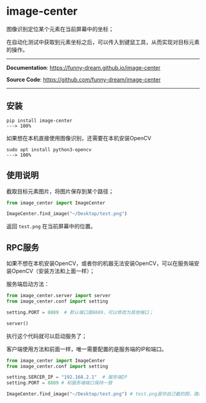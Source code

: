 # image-center

图像识别定位某个元素在当前屏幕中的坐标；

在自动化测试中获取到元素坐标之后，可以传入到键鼠工具，从而实现对目标元素的操作。

---

**Documentation**: <a href="https://funny-dream.github.io/image-center" target="_blank">https://funny-dream.github.io/image-center</a>

**Source Code**: <a href="https://github.com/funny-dream/image-center" target="_blank">https://github.com/funny-dream/image-center</a>

---

## 安装

```console
pip install image-center
---> 100%
```

如果想在本机直接使用图像识别，还需要在本机安装OpenCV

```console
sudo apt install python3-opencv
---> 100%
```

## 使用说明

截取目标元素图片，将图片保存到某个路径；

```python
from image_center import ImageCenter

ImageCenter.find_image("~/Desktop/test.png")
```

返回 `test.png` 在当前屏幕中的位置。

## RPC服务

如果不想在本机安装OpenCV，或者你的机器无法安装OpenCV，可以在服务端安装OpenCV（安装方法和上面一样）；

服务端启动方法：

```python
from image_center.server import server
from image_center.conf import setting

setting.PORT = 8889  # 默认端口是8889，可以修改为其他端口；

server()
```

执行这个代码就可以启动服务了；

客户端使用方法和前面一样，唯一需要配置的是服务端的IP和端口。

```python
from image_center import ImageCenter
from image_center.conf import setting

setting.SERCER_IP = "192.168.2.1"  # 服务端IP
setting.PORT = 8889 # 和服务端端口保持一致

ImageCenter.find_image("~/Desktop/test.png") # test.png是你自己截的图，路径也修改成你自己的路径
```
